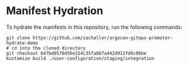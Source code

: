 # Manifest Hydration

To hydrate the manifests in this repository, run the following commands:

```shell
git clone https://github.com/zachaller/argocon-gitops-promoter-hydrate-demo
# cd into the cloned directory
git checkout 047bd0570d56e224c35fa667a442d912fd6c0bbe
kustomize build ./user-configuration/staging/integration
```

